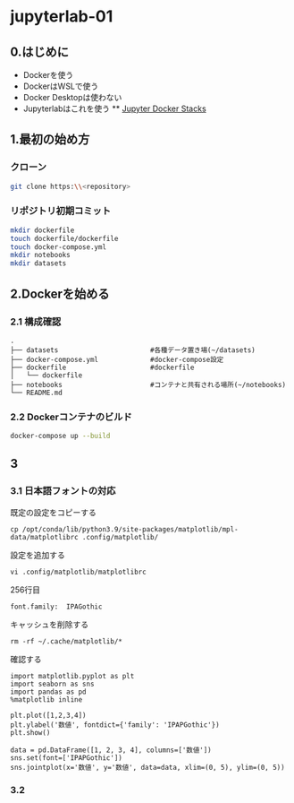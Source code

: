 # jupyterlab-01

## 0.はじめに

* Dockerを使う
* DockerはWSLで使う
* Docker Desktopは使わない
* Jupyterlabはこれを使う
** [Jupyter Docker Stacks](https://jupyter-docker-stacks.readthedocs.io/en/latest/using/selecting.html#jupyter-datascience-notebook "jupyter-datascience-notebook")


## 1.最初の始め方

### クローン
```sh
git clone https:\\<repository>
```

### リポジトリ初期コミット

```sh
mkdir dockerfile
touch dockerfile/dockerfile
touch docker-compose.yml
mkdir notebooks
mkdir datasets
```

## 2.Dockerを始める

### 2.1 構成確認

```
.
├── datasets                       #各種データ置き場(~/datasets)
├── docker-compose.yml             #docker-compose設定
├── dockerfile                     #dockerfile
│   └── dockerfile
├── notebooks                      #コンテナと共有される場所(~/notebooks)
└── README.md
```

### 2.2 Dockerコンテナのビルド

```sh
docker-compose up --build
```

## 3

### 3.1 日本語フォントの対応

既定の設定をコピーする
```
cp /opt/conda/lib/python3.9/site-packages/matplotlib/mpl-data/matplotlibrc .config/matplotlib/
```
設定を追加する
```
vi .config/matplotlib/matplotlibrc
```

256行目 
```
font.family:  IPAGothic
```

キャッシュを削除する
```
rm -rf ~/.cache/matplotlib/*
```
確認する
```
import matplotlib.pyplot as plt
import seaborn as sns
import pandas as pd
%matplotlib inline

plt.plot([1,2,3,4])
plt.ylabel('数値', fontdict={'family': 'IPAPGothic'})
plt.show()

data = pd.DataFrame([1, 2, 3, 4], columns=['数値'])
sns.set(font=['IPAPGothic'])
sns.jointplot(x='数値', y='数値', data=data, xlim=(0, 5), ylim=(0, 5))
```

### 3.2